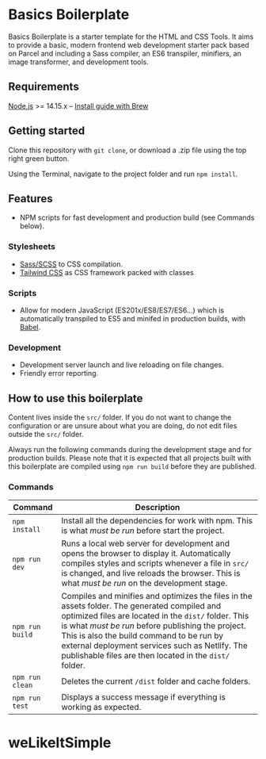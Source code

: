 # Basics Boilerplate

Basics Boilerplate is a starter template for the HTML and CSS Tools. It aims to provide a basic, modern frontend web development starter pack based on Parcel and including a Sass compiler, an ES6 transpiler, minifiers, an image transformer, and development tools.

## Requirements

[Node.js](http://nodejs.org/) >= 14.15.x – [Install guide with Brew](https://changelog.com/posts/install-node-js-with-homebrew-on-os-x)

## Getting started

Clone this repository with `git clone`, or download a .zip file using the top right green button.

Using the Terminal, navigate to the project folder and run `npm install`.

## Features

- NPM scripts for fast development and production build (see Commands below).

### Stylesheets

- [Sass/SCSS](https://sass-lang.com) to CSS compilation.
- [Tailwind CSS](https://tailwindcss.com/) as CSS framework packed with classes

### Scripts

- Allow for modern JavaScript (ES201x/ES8/ES7/ES6…) which is automatically transpiled to ES5 and minifed in production builds, with [Babel](https://babeljs.io/).

### Development

- Development server launch and live reloading on file changes.
- Friendly error reporting.

## How to use this boilerplate

Content lives inside the `src/` folder. If you do not want to change the configuration or are unsure about what you are doing, do not edit files outside the `src/` folder.

Always run the following commands during the development stage and for production builds. Please note that it is expected that all projects built with this boilerplate are compiled using `npm run build` before they are published.

### Commands

| Command         | Description                                                                                                                                                                                                                                                                                                                                                         |
| --------------- | ------------------------------------------------------------------------------------------------------------------------------------------------------------------------------------------------------------------------------------------------------------------------------------------------------------------------------------------------------------------- |
| `npm install`   | Install all the dependencies for work with npm. This is what _must be run_ before start the project.                                                                                                                                                                                                                                                                |
| `npm run dev`   | Runs a local web server for development and opens the browser to display it. Automatically compiles styles and scripts whenever a file in `src/` is changed, and live reloads the browser. This is what _must be run_ on the development stage.                                                                                                                     |
| `npm run build` | Compiles and minifies and optimizes the files in the assets folder. The generated compiled and optimized files are located in the `dist/` folder. This is what _must be run_ before publishing the project. This is also the build command to be run by external deployment services such as Netlify. The publishable files are then located in the `dist/` folder. |
| `npm run clean` | Deletes the current `/dist` folder and cache folders.                                                                                                                                                                                                                                                                                                               |
| `npm run test`  | Displays a success message if everything is working as expected.                                                                                                                                                                                                                                                                                                    |
# weLikeItSimple
